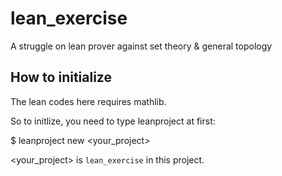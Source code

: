 lean_exercise
=============

A struggle on lean prover against set theory & general topology

How to initialize 
---------------

The lean codes here requires mathlib.

So to initlize, you need to type leanproject at first:

$ leanproject new <your_project>

<your_project> is `lean_exercise` in this project.
